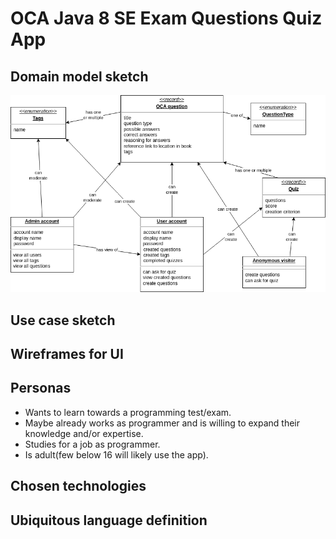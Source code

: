 # OCA Java 8 SE Exam Questions Quiz App

## Domain model sketch

![domain model sketch](domain_model_sketch.png)

## Use case sketch

## Wireframes for UI

## Personas

- Wants to learn towards a programming test/exam.
- Maybe already works as programmer and is willing to expand their knowledge and/or expertise.
- Studies for a job as programmer.
- Is adult(few below 16 will likely use the app).

## Chosen technologies

## Ubiquitous language definition
